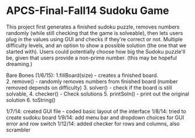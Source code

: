 APCS-Final-Fall14
Sudoku Game
=================
This project first generates a finished sudoku puzzle, removes numbers randomly (while still checking that the game is solveable), then lets users plug in the values using GUI and checks if they're correct or not. Multiple difficulty levels, and an option to show a possible solution (the one that we started with). Users could potentially choose how big the Sudoku puzzle'll be, given that users provide a non-prime number. (this may be hopeful dreaming.)

Bare Bones (1/6/15):
1.fillBoard(size) - creates a finished board. <br>
2. remove() -  randomly removes numbers from finished board (number removed depends on difficulty) 
3. solver() - check if the board is still solvable, 
4. checker() - Check solutions
5. printSoln() -  print out the original solution
6. toString()

1/7/14: created GUI file - coded basic layout of the interface
1/8/14: tried to create sudoku board
1/9/14: add menu bar and dropdown choices for GUI
	error and row switch
1/12/14: added checker for rows and columns, also scrambler 

